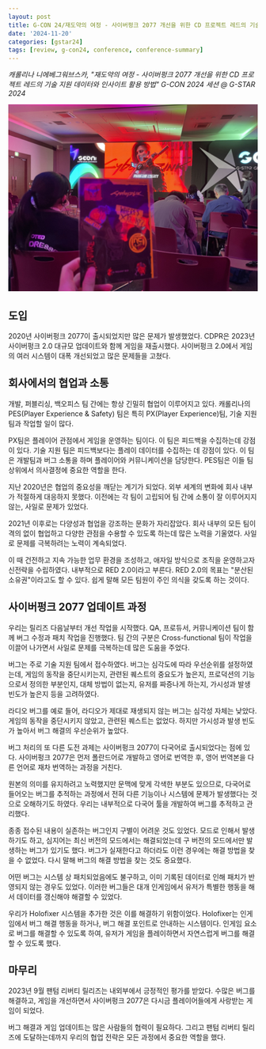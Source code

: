 ```yaml
---
layout: post
title: G-CON 24/재도약의 여정 - 사이버펑크 2077 개선을 위한 CD 프로젝트 레드의 기술 지원 데이터와 인사이트 활용 방법
date: '2024-11-20'
categories: [gstar24]
tags: [review, g-con24, conference, conference-summary]
---
```


_캐롤리나 니에베그워브스카, "재도약의 여정 - 사이버펑크 2077 개선을 위한 CD 프로젝트 레드의 기술 지원 데이터와 인사이트 활용 방법" G-CON 2024 세션 @ G-STAR 2024_

![](/static/posts/2024-11-20-gcon24-cdpr-cp77/IMG_9369.jpg)  

## 도입

2020년 사이버펑크 2077이 출시되었지만 많은 문제가 발생했었다. CDPR은 2023년 사이버펑크 2.0 대규모 업데이트와 함께 게임을 재출시했다. 사이버펑크 2.0에서 게임의 여러 시스템이 대폭 개선되었고 많은 문제들을 고쳤다.

## 회사에서의 협업과 소통

개발, 퍼블리싱, 백오피스 팀 간에는 항상 긴밀히 협업이 이루어지고 있다. 캐롤리나의 PES(Player Experience & Safety) 팀은 특히 PX(Player Experience)팀, 기술 지원 팀과 작업할 일이 많다.

PX팀은 플레이어 관점에서 게임을 운영하는 팀이다. 이 팀은 피드백을 수집하는데 강점이 있다. 기술 지원 팀은 피드백보다는 플레이 데이터를 수집하는 데 강점이 있다. 이 팀은 개발팀과 버그 소통을 하며 플레이어와 커뮤니케이션을 담당한다. PES팀은 이들 팀 상위에서 의사결정에 중요한 역할을 한다.

지난 2020년은 협업의 중요성을 깨닫는 계기가 되었다. 외부 세계의 변화에 회사 내부가 적절하게 대응하지 못했다. 이전에는 각 팀이 고립되어 팀 간에 소통이 잘 이루어지지 않는, 사일로 문제가 있었다.

2021년 이후로는 다양성과 협업을 강조하는 문화가 자리잡았다. 회사 내부의 모든 팀이 격의 없이 협업하고 다양한 관점을 수용할 수 있도록 하는데 많은 노력을 기울였다. 사일로 문제를 극복하려는 노력이 계속되었다.

이 때 건전하고 지속 가능한 업무 환경을 조성하고, 애자일 방식으로 조직을 운영하고자 신전략을 수립하였다. 내부적으로 RED 2.0이라고 부른다. RED 2.0의 목표는 "분산된 소유권"이라고도 할 수 있다. 쉽게 말해 모든 팀원이 주인 의식을 갖도록 하는 것이다.

## 사이버펑크 2077 업데이트 과정

우리는 릴리즈 다음날부터 개선 작업을 시작했다. QA, 프로듀서, 커뮤니케이션 팀이 함께 버그 수정과 패치 작업을 진행했다. 팀 간의 구분은 Cross-functional 팀이 작업을 이끌어 나가면서 사일로 문제를 극복하는데 많은 도움을 주었다.

버그는 주로 기술 지원 팀에서 접수하였다. 버그는 심각도에 따라 우선순위를 설정하였는데, 게임의 동작을 중단시키는지, 관련된 퀘스트의 중요도가 높은지, 프로덕션의 기능으로서 정의한 부분인지, 대체 방법이 없는지, 유저를 짜증나게 하는지, 가시성과 발생 빈도가 높은지 등을 고려하였다.

라디오 버그를 예로 들어, 라디오가 제대로 재생되지 않는 버그는 심각성 자체는 낮았다. 게임의 동작을 중단시키지 않았고, 관련된 퀘스트는 없었다. 하지만 가시성과 발생 빈도가 높아서 버그 해결의 우선순위가 높았다.


버그 처리의 또 다른 도전 과제는 사이버펑크 2077이 다국어로 출시되었다는 점에 있다. 사이버펑크 2077은 먼저 폴란드어로 개발하고 영어로 번역한 후, 영어 번역본을 다른 언어로 재차 번역하는 과정을 거친다.

원본의 의미를 유지하려고 노력했지만 문맥에 맞게 각색한 부분도 있으므로, 다국어로 들어오는 버그를 추적하는 과정에서 전혀 다른 기능이나 시스템에 문제가 발생했다는 것으로 오해하기도 하였다. 우리는 내부적으로 다국어 툴을 개발하여 버그를 추적하고 관리했다.


종종 접수된 내용이 실존하는 버그인지 구별이 어려운 것도 있었다. 모드로 인해서 발생하기도 하고, 심지어는 최신 버전의 모드에서는 해결되었는데 구 버전의 모드에서만 발생하는 버그가 있기도 했다. 버그가 실재한다고 하더라도 이런 경우에는 해결 방법을 찾을 수 없었다. 다시 말해 버그의 해결 방법을 찾는 것도 중요했다.

어떤 버그는 시스템 상 패치되었음에도 불구하고, 이미 기록된 데이터로 인해 패치가 반영되지 않는 경우도 있었다. 이러한 버그들은 대개 인게임에서 유저가 특별한 행동을 해서 데이터를 갱신해야 해결할 수 있었다.

우리가 Holofixer 시스템을 추가한 것은 이를 해결하기 위함이었다. Holofixer는 인게임에서 버그 해결 행동을 하거나, 버그 해결 포인트로 안내하는 시스템이다. 인게임 요소로 버그를 해결할 수 있도록 하여, 유저가 게임을 플레이하면서 자연스럽게 버그를 해결할 수 있도록 했다.

## 마무리

2023년 9월 팬텀 리버티 릴리즈는 내외부에서 긍정적인 평가를 받았다. 수많은 버그를 해결하고, 게임을 개선하면서 사이버펑크 2077은 다시금 플레이어들에게 사랑받는 게임이 되었다.

버그 해결과 게임 업데이트는 많은 사람들의 협력이 필요하다. 그리고 팬텀 리버티 릴리즈에 도달하는데까지 우리의 협업 전략은 모든 과정에서 중요한 역할을 했다. 
